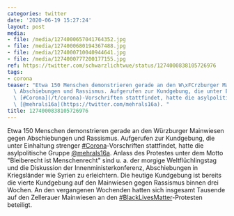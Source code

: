 ```yaml
---
categories: twitter
date: '2020-06-19 15:27:24'
layout: post
media:
- file: /media/1274000657041764352.jpg
- file: /media/1274000680194367488.jpg
- file: /media/1274000710040944641.jpg
- file: /media/1274000777200177155.jpg
ref: https://twitter.com/schwarzlichtwue/status/1274000838105726976
tags:
- corona
teaser: "Etwa 150 Menschen demonstrieren gerade an den W\xFCrzburger Mainwiesen gegen\
  \ Abschiebungen und Rassismus. Aufgerufen zur Kundgebung, die unter Einhaltung strenger\
  \ [#Corona](/t/corona)-Vorschriften stattfindet, hatte die asylpolitische Gruppe\
  \ [@mehrals16a](https://twitter.com/mehrals16a). "
title: 1274000838105726976
---
```

Etwa 150 Menschen demonstrieren gerade an den Würzburger Mainwiesen gegen Abschiebungen und Rassismus. Aufgerufen zur Kundgebung, die unter Einhaltung strenger [#Corona](/t/corona)-Vorschriften stattfindet, hatte die asylpolitische Gruppe [@mehrals16a](https://twitter.com/mehrals16a). 
Anlass des Protestes unter dem Motto "Bleiberecht ist Menschenrecht" sind u. a. der morgige Weltflüchlingstag und die Diskussion der Innenministerkonferenz, Abschiebungen in Kriegsländer wie Syrien zu erleichtern.
Die heutige Kundgebung ist bereits die vierte Kundgebung auf den Mainwiesen gegen Rassismus binnen drei Wochen. An den vergangenen Wochenden hatten sich insgesamt Tausende auf den Zellerauer Mainwiesen an den [#BlackLivesMatter](/t/blacklivesmatter)-Protesten beteiligt.